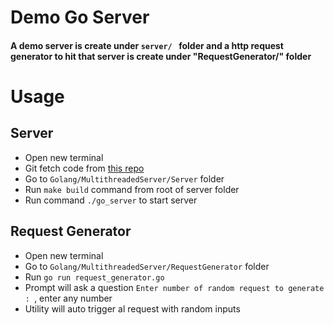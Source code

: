 # Demo Go Server
#### A demo server is create under ```server/ ``` folder and a http request generator to hit that server is create under "RequestGenerator/" folder

# Usage
## Server
- Open new terminal
- Git fetch code from [this repo](https://github.com/thejayendrasingh/Golang_practice.git)
- Go to ```Golang/MultithreadedServer/Server``` folder
- Run ```make build``` command from root of server folder
- Run command ```./go_server``` to start server

## Request Generator
- Open new terminal
- Go to ```Golang/MultithreadedServer/RequestGenerator``` folder
- Run ```go run request_generator.go```
- Prompt will ask a question ```Enter number of random request to generate : ```, enter any number
- Utility will auto trigger al request with random inputs
